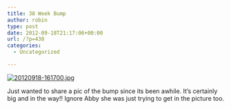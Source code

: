 ```yaml
---
title: 38 Week Bump
author: robin
type: post
date: 2012-09-18T21:17:06+00:00
url: /?p=430
categories:
  - Uncategorized

---
```

[<img src="http://robinandmike.com/wp-content/uploads/2012/09/20120918-161700.jpg" alt="20120918-161700.jpg" class="alignnone size-full" />][1]

Just wanted to share a pic of the bump since its been awhile. It&#8217;s certainly big and in the way!! Ignore Abby she was just trying to get in the picture too.

 [1]: http://robinandmike.com/wp-content/uploads/2012/09/20120918-161700.jpg